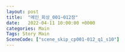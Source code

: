 ```yaml
---
layout: post
title:  "메인_회상_001~012장"
date:   2022-04-11 10:00:00 +0000
categories: Main
Tags: Story Main
SceneCode: ["scene_skip_cp001-012_q1_s10"]
---
```

